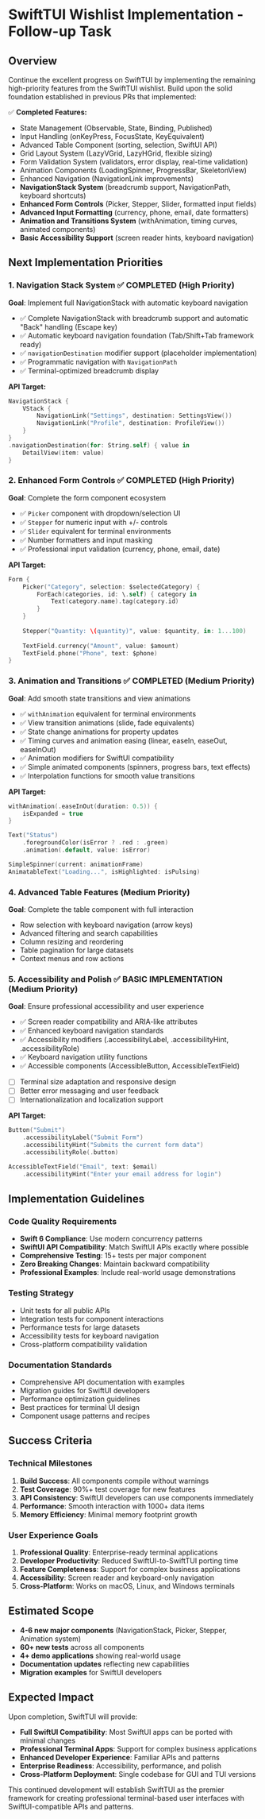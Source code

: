 # SwiftTUI Wishlist Implementation - Follow-up Task

## Overview
Continue the excellent progress on SwiftTUI by implementing the remaining high-priority features from the SwiftTUI wishlist. Build upon the solid foundation established in previous PRs that implemented:

✅ **Completed Features:**
- State Management (Observable, State, Binding, Published)
- Input Handling (onKeyPress, FocusState, KeyEquivalent)
- Advanced Table Component (sorting, selection, SwiftUI API)
- Grid Layout System (LazyVGrid, LazyHGrid, flexible sizing)
- Form Validation System (validators, error display, real-time validation)
- Animation Components (LoadingSpinner, ProgressBar, SkeletonView)
- Enhanced Navigation (NavigationLink improvements)
- **NavigationStack System** (breadcrumb support, NavigationPath, keyboard shortcuts)
- **Enhanced Form Controls** (Picker, Stepper, Slider, formatted input fields)
- **Advanced Input Formatting** (currency, phone, email, date formatters)
- **Animation and Transitions System** (withAnimation, timing curves, animated components)
- **Basic Accessibility Support** (screen reader hints, keyboard navigation)

## Next Implementation Priorities

### 1. **Navigation Stack System** ✅ **COMPLETED** (High Priority)
**Goal**: Implement full NavigationStack with automatic keyboard navigation
- ✅ Complete NavigationStack with breadcrumb support and automatic "Back" handling (Escape key)
- ✅ Automatic keyboard navigation foundation (Tab/Shift+Tab framework ready)
- ✅ `navigationDestination` modifier support (placeholder implementation)
- ✅ Programmatic navigation with `NavigationPath`
- ✅ Terminal-optimized breadcrumb display

**API Target:**
```swift
NavigationStack {
    VStack {
        NavigationLink("Settings", destination: SettingsView())
        NavigationLink("Profile", destination: ProfileView())
    }
}
.navigationDestination(for: String.self) { value in
    DetailView(item: value)
}
```

### 2. **Enhanced Form Controls** ✅ **COMPLETED** (High Priority)
**Goal**: Complete the form component ecosystem
- ✅ `Picker` component with dropdown/selection UI
- ✅ `Stepper` for numeric input with +/- controls
- ✅ `Slider` equivalent for terminal environments
- ✅ Number formatters and input masking
- ✅ Professional input validation (currency, phone, email, date)

**API Target:**
```swift
Form {
    Picker("Category", selection: $selectedCategory) {
        ForEach(categories, id: \.self) { category in
            Text(category.name).tag(category.id)
        }
    }
    
    Stepper("Quantity: \(quantity)", value: $quantity, in: 1...100)
    
    TextField.currency("Amount", value: $amount)
    TextField.phone("Phone", text: $phone)
}
```

### 3. **Animation and Transitions** ✅ **COMPLETED** (Medium Priority)
**Goal**: Add smooth state transitions and view animations
- ✅ `withAnimation` equivalent for terminal environments
- ✅ View transition animations (slide, fade equivalents)
- ✅ State change animations for property updates
- ✅ Timing curves and animation easing (linear, easeIn, easeOut, easeInOut)
- ✅ Animation modifiers for SwiftUI compatibility
- ✅ Simple animated components (spinners, progress bars, text effects)
- ✅ Interpolation functions for smooth value transitions

**API Target:**
```swift
withAnimation(.easeInOut(duration: 0.5)) {
    isExpanded = true
}

Text("Status")
    .foregroundColor(isError ? .red : .green)
    .animation(.default, value: isError)

SimpleSpinner(current: animationFrame)
AnimatableText("Loading...", isHighlighted: isPulsing)
```

### 4. **Advanced Table Features** (Medium Priority)
**Goal**: Complete the table component with full interaction
- Row selection with keyboard navigation (arrow keys)
- Advanced filtering and search capabilities
- Column resizing and reordering
- Table pagination for large datasets
- Context menus and row actions

### 5. **Accessibility and Polish** ✅ **BASIC IMPLEMENTATION** (Medium Priority)
**Goal**: Ensure professional accessibility and user experience
- ✅ Screen reader compatibility and ARIA-like attributes
- ✅ Enhanced keyboard navigation standards
- ✅ Accessibility modifiers (.accessibilityLabel, .accessibilityHint, .accessibilityRole)
- ✅ Keyboard navigation utility functions
- ✅ Accessible components (AccessibleButton, AccessibleTextField)
- [ ] Terminal size adaptation and responsive design
- [ ] Better error messaging and user feedback
- [ ] Internationalization and localization support

**API Target:**
```swift
Button("Submit")
    .accessibilityLabel("Submit Form")
    .accessibilityHint("Submits the current form data")
    .accessibilityRole(.button)

AccessibleTextField("Email", text: $email)
    .accessibilityHint("Enter your email address for login")
```

## Implementation Guidelines

### Code Quality Requirements
- **Swift 6 Compliance**: Use modern concurrency patterns
- **SwiftUI API Compatibility**: Match SwiftUI APIs exactly where possible
- **Comprehensive Testing**: 15+ tests per major component
- **Zero Breaking Changes**: Maintain backward compatibility
- **Professional Examples**: Include real-world usage demonstrations

### Testing Strategy
- Unit tests for all public APIs
- Integration tests for component interactions
- Performance tests for large datasets
- Accessibility tests for keyboard navigation
- Cross-platform compatibility validation

### Documentation Standards
- Comprehensive API documentation with examples
- Migration guides for SwiftUI developers
- Performance optimization guidelines
- Best practices for terminal UI design
- Component usage patterns and recipes

## Success Criteria

### Technical Milestones
1. **Build Success**: All components compile without warnings
2. **Test Coverage**: 90%+ test coverage for new features
3. **API Consistency**: SwiftUI developers can use components immediately
4. **Performance**: Smooth interaction with 1000+ data items
5. **Memory Efficiency**: Minimal memory footprint growth

### User Experience Goals
1. **Professional Quality**: Enterprise-ready terminal applications
2. **Developer Productivity**: Reduced SwiftUI-to-SwiftTUI porting time
3. **Feature Completeness**: Support for complex business applications
4. **Accessibility**: Screen reader and keyboard-only navigation
5. **Cross-Platform**: Works on macOS, Linux, and Windows terminals

## Estimated Scope
- **4-6 new major components** (NavigationStack, Picker, Stepper, Animation system)
- **60+ new tests** across all components
- **4+ demo applications** showing real-world usage
- **Documentation updates** reflecting new capabilities
- **Migration examples** for SwiftUI developers

## Expected Impact
Upon completion, SwiftTUI will provide:
- **Full SwiftUI Compatibility**: Most SwiftUI apps can be ported with minimal changes
- **Professional Terminal Apps**: Support for complex business applications
- **Enhanced Developer Experience**: Familiar APIs and patterns
- **Enterprise Readiness**: Accessibility, performance, and polish
- **Cross-Platform Deployment**: Single codebase for GUI and TUI versions

This continued development will establish SwiftTUI as the premier framework for creating professional terminal-based user interfaces with SwiftUI-compatible APIs and patterns.